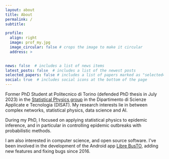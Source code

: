 ```yaml
---
layout: about
title: About
permalink: /
subtitle:

profile:
  align: right
  image: prof_my.jpg
  image_circular: false # crops the image to make it circular
  address: >
      

news: false  # includes a list of news items
latest_posts: false  # includes a list of the newest posts
selected_papers: false # includes a list of papers marked as "selected={true}"
social: true  # includes social icons at the bottom of the page
---
```


Former PhD Student at Politecnico di Torino (defended PhD thesis in July 2023) in the [Statistical Physics group](https://www.disat.polito.it/research/research_groups/cmpcs/statistical_physics_and_interdisciplinary_applications) in the Dipartimento di Scienze Applicate e Tecnologia (DISAT). My research interests lie in between complex networks, statistical physics, data science and AI. 

During my PhD, I focused on applying statistical physics to epidemic inference, and in particular in controlling epidemic outbreaks with probabilistic methods.

I am also interested in computer science, and open source software. I've been involved in the development of the Android app [Libre BusTO](https://play.google.com/store/apps/details?id=it.reyboz.bustorino), adding new features and fixing bugs since 2016.
